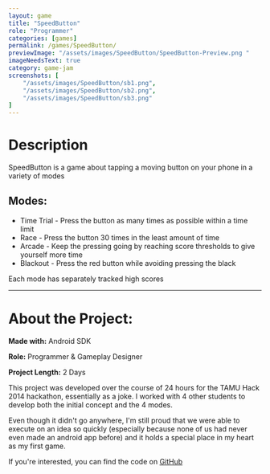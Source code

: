 ```yaml
---
layout: game
title: "SpeedButton"
role: "Programmer"
categories: [games]
permalink: /games/SpeedButton/
previewImage: "/assets/images/SpeedButton/SpeedButton-Preview.png "
imageNeedsText: true
category: game-jam
screenshots: [
    "/assets/images/SpeedButton/sb1.png",
    "/assets/images/SpeedButton/sb2.png",
    "/assets/images/SpeedButton/sb3.png"
]
---
```

# Description
SpeedButton is a game about tapping a moving button on your phone in a variety of modes

## Modes:
* Time Trial - Press the button as many times as possible within a time limit
* Race - Press the button 30 times in the least amount of time
* Arcade - Keep the pressing going by reaching score thresholds to give yourself more time
* Blackout - Press the red button while avoiding pressing the black 

Each mode has separately tracked high scores

---
# About the Project:
**Made with:** Android SDK

**Role:** Programmer & Gameplay Designer

**Project Length:** 2 Days

This project was developed over the course of 24 hours for the TAMU Hack 2014 hackathon, essentially as a joke. I worked with 4 other students to develop both the initial concept and the 4 modes.

Even though it didn't go anywhere, I'm still proud that we were able to execute on an idea so quickly (especially because none of us had never even made an android app before) and it holds a special place in my heart as my first game.

If you're interested, you can find the code on [GitHub](https://github.com/jaideng123/SpeedButton)

